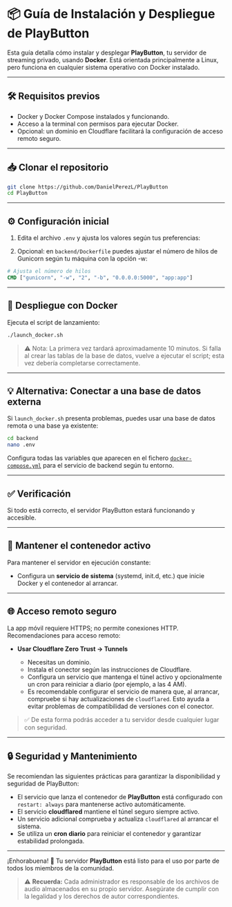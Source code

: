 # 📦 Guía de Instalación y Despliegue de PlayButton

Esta guía detalla cómo instalar y desplegar **PlayButton**, tu servidor de streaming privado, usando **Docker**. Está orientada principalmente a Linux, pero funciona en cualquier sistema operativo con Docker instalado.

---

## 🛠 Requisitos previos

- Docker y Docker Compose instalados y funcionando.
- Acceso a la terminal con permisos para ejecutar Docker.
- Opcional: un dominio en Cloudflare facilitará la configuración de acceso remoto seguro.

---

## 📥 Clonar el repositorio

```bash
git clone https://github.com/DanielPerezL/PlayButton
cd PlayButton
```

---

## ⚙️ Configuración inicial

1. Edita el archivo `.env` y ajusta los valores según tus preferencias:

2. Opcional: en `backend/Dockerfile` puedes ajustar el número de hilos de Gunicorn según tu máquina con la opción -w:

```dockerfile
# Ajusta el número de hilos
CMD ["gunicorn", "-w", "2", "-b", "0.0.0.0:5000", "app:app"]
```

---

## 🚀 Despliegue con Docker

Ejecuta el script de lanzamiento:

```bash
./launch_docker.sh
```

> ⚠️ Nota: La primera vez tardará aproximadamente 10 minutos.
> Si falla al crear las tablas de la base de datos, vuelve a ejecutar el script; esta vez debería completarse correctamente.

---

## 💡 Alternativa: Conectar a una base de datos externa

Si `launch_docker.sh` presenta problemas, puedes usar una base de datos remota o una base ya existente:

```bash
cd backend
nano .env
```

Configura todas las variables que aparecen en el fichero [`docker-compose.yml`](./docker-compose.yml) para el servicio de backend según tu entorno.

---

## ✅ Verificación

Si todo está correcto, el servidor PlayButton estará funcionando y accesible.

---

## 🔄 Mantener el contenedor activo

Para mantener el servidor en ejecución constante:

- Configura un **servicio de sistema** (systemd, init.d, etc.) que inicie Docker y el contenedor al arrancar.

---

## 🌐 Acceso remoto seguro

La app móvil requiere HTTPS; no permite conexiones HTTP. Recomendaciones para acceso remoto:

- **Usar Cloudflare Zero Trust → Tunnels**

  - Necesitas un dominio.
  - Instala el conector según las instrucciones de Cloudflare.
  - Configura un servicio que mantenga el túnel activo y opcionalmente un cron para reiniciar a diario (por ejemplo, a las 4 AM).
  - Es recomendable configurar el servicio de manera que, al arrancar, compruebe si hay actualizaciones de `cloudflared`. Esto ayuda a evitar problemas de compatibilidad de versiones con el conector.

> ✅ De esta forma podrás acceder a tu servidor desde cualquier lugar con seguridad.

---

## 🔒 Seguridad y Mantenimiento

Se recomiendan las siguientes prácticas para garantizar la disponibilidad y seguridad de PlayButton:

- El servicio que lanza el contenedor de **PlayButton** está configurado con `restart: always` para mantenerse activo automáticamente.
- El servicio **cloudflared** mantiene el túnel seguro siempre activo.
- Un servicio adicional comprueba y actualiza `cloudflared` al arrancar el sistema.
- Se utiliza un **cron diario** para reiniciar el contenedor y garantizar estabilidad prolongada.

---

¡Enhorabuena! 🎉
Tu servidor **PlayButton** está listo para el uso por parte de todos los miembros de la comunidad.

> ⚠️ **Recuerda:** Cada administrador es responsable de los archivos de audio almacenados en su propio servidor. Asegúrate de cumplir con la legalidad y los derechos de autor correspondientes.
